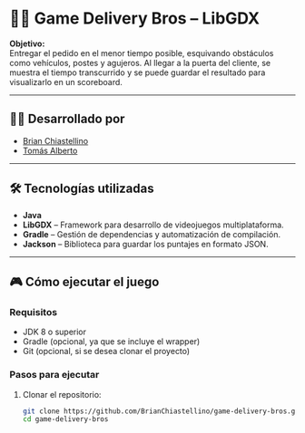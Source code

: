 # 🚴‍♂️ Game Delivery Bros – LibGDX

**Objetivo:**  
Entregar el pedido en el menor tiempo posible, esquivando obstáculos como vehículos, postes y agujeros. Al llegar a la puerta del cliente, se muestra el tiempo transcurrido y se puede guardar el resultado para visualizarlo en un scoreboard.

---

## 🧑‍💻 Desarrollado por

- [Brian Chiastellino](https://github.com/BrianChiastellino)
- [Tomás Alberto](https://github.com/TomAlberto99)

---

## 🛠 Tecnologías utilizadas

- **Java**
- **LibGDX** – Framework para desarrollo de videojuegos multiplataforma.
- **Gradle** – Gestión de dependencias y automatización de compilación.
- **Jackson** – Biblioteca para guardar los puntajes en formato JSON.

---

## 🎮 Cómo ejecutar el juego

### Requisitos

- JDK 8 o superior
- Gradle (opcional, ya que se incluye el wrapper)
- Git (opcional, si se desea clonar el proyecto)

### Pasos para ejecutar

1. Clonar el repositorio:

   ```bash
   git clone https://github.com/BrianChiastellino/game-delivery-bros.git
   cd game-delivery-bros
